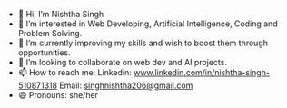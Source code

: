 - 👋 Hi, I’m Nishtha Singh
- 👀 I’m interested in Web Developing, Artificial Intelligence, Coding and Problem Solving.
- 🌱 I’m currently improving my skills and wish to boost them through opportunities. 
- 💞️ I’m looking to collaborate on web dev and AI projects.
- 📫 How to reach me: Linkedin: www.linkedin.com/in/nishtha-singh-510871318
                       Email: singhnishtha206@gmail.com
- 😄 Pronouns: she/her

<!---
nishthasingh20/nishthasingh20 is a ✨ special ✨ repository because its `README.md` (this file) appears on your GitHub profile.
You can click the Preview link to take a look at your changes.
--->
